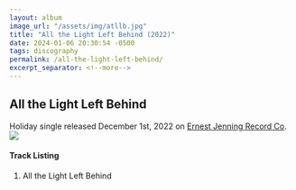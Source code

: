 ```yaml
---
layout: album
image_url: "/assets/img/atllb.jpg"
title: "All the Light Left Behind (2022)"
date: 2024-01-06 20:30:54 -0500
tags: discography
permalink: /all-the-light-left-behind/
excerpt_separator: <!--more-->
---
```


<!--more-->

## All the Light Left Behind

<div id="release-info">
    Holiday single released December 1st, 2022 on <a href="https://ejrc.com">Ernest Jenning Record Co</a>.
</div>

<div id="container">
    <div id="release-container">
        <div id="artwork">
            <a href="/assets/img/atllb.jpg" alt="Full res version"><img src="/assets/img/atllb.jpg"/></a>
        </div>
        <div id="tracklist">
            <h4>Track Listing</h4>
            <ol>
                <li>All the Light Left Behind</li>
            </ol>
        </div>
    </div>
</div>
